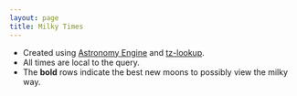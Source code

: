 ```yaml
---
layout: page
title: Milky Times
---
```


- Created using [Astronomy Engine] and [tz-lookup].
- All times are local to the query.
- The **bold** rows indicate the best new moons to possibly view the milky way.

<script src="/assets/js/astronomy.min.js"></script>
<script src="/assets/js/tz.js"></script>
<script src="/assets/js/milky-times.js"></script>

[Astronomy Engine]:https://github.com/cosinekitty/astronomy
[tz-lookup]:https://github.com/darkskyapp/tz-lookup